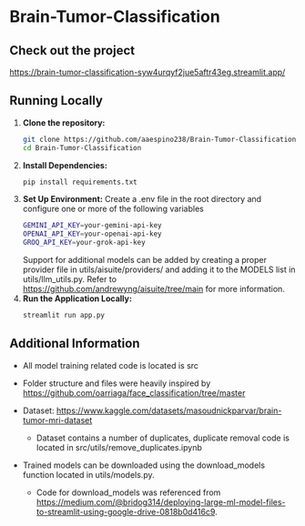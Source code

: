 ﻿# Brain-Tumor-Classification

## Check out the project
https://brain-tumor-classification-syw4urqyf2jue5aftr43eg.streamlit.app/

## Running Locally
1. **Clone the repository:**
   ```bash
   git clone https://github.com/aaespino238/Brain-Tumor-Classification.git
   cd Brain-Tumor-Classification
2. **Install Dependencies:**
   ```bash
   pip install requirements.txt
3. **Set Up Environment:**
   Create a .env file in the root directory and configure one or more of the following variables
   ```bash
   GEMINI_API_KEY=your-gemini-api-key
   OPENAI_API_KEY=your-openai-api-key
   GROQ_API_KEY=your-grok-api-key
   ```
   Support for additional models can be added by creating a proper provider file in utils/aisuite/providers/ and adding it to the MODELS list in utils/llm_utils.py. Refer to https://github.com/andrewyng/aisuite/tree/main for more information.
5. **Run the Application Locally:**
   ```bash
   streamlit run app.py

## Additional Information
- All model training related code is located is src
- Folder structure and files were heavily inspired by https://github.com/oarriaga/face_classification/tree/master
- Dataset: https://www.kaggle.com/datasets/masoudnickparvar/brain-tumor-mri-dataset
   - Dataset contains a number of duplicates, duplicate removal code is located in src/utils/remove_duplicates.ipynb

- Trained models can be downloaded using the download_models function located in utils/models.py.
     - Code for download_models was referenced from https://medium.com/@bridog314/deploying-large-ml-model-files-to-streamlit-using-google-drive-0818b0d416c9.

